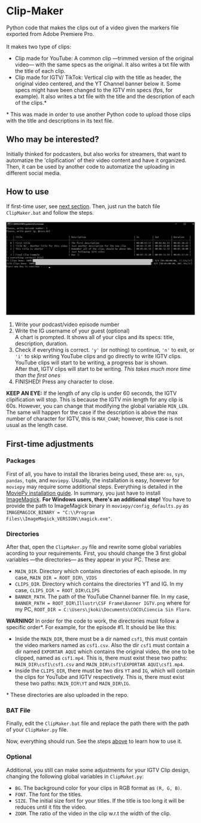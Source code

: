# Clip-Maker
Python code that makes the clips out of a video given the markers file exported from Adobe Premiere Pro.\
\
It makes two type of clips:
- Clip made for YouTube: A common clip —trimmed version of the original video— with the same specs as the original. It also writes a txt file with the title of each clip.
- Clip made for IGTV/ TikTok: Vertical clip with the title as header, the original video centered, and the YT Channel banner below it. Some specs might have been changed to the IGTV min specs (fps, for example). It also writes a txt file with the title and the description of each of the clips.*

\* This was made in order to use another Python code to upload those clips with the title and descriptions in its text file.

## Who may be interested?

Initially thinked for podcasters, but also works for streamers, that want to automatize the 'clipification' of their video content and have it organized. Then, it can be used by another code to automatize the uploading in different social media.

## How to use

If first-time user, see [next section](#first-time-adjustments). Then, just run the batch file `ClipMaker.bat` and follow the steps.\
\
![alt text](https://github.com/cocobnl/Clip-Maker/blob/main/clipmaker_image.png?raw=true)

1. Write your podcast/video episode number
2. Write the IG username of your guest (optional)\
A chart is prompted. It shows all of your clips and its specs: title, description, duration.
3. Check if everything is correct. `'y'` (or nothing) to continue, `'n'` to exit, or `'i'` to skip writing YouTube clips and go directly to write IGTV clips.\
YouTube clips will start to be writing, a progress bar is shown.\
After that, IGTV clips will start to be writing. *This takes much more time than the first ones*
4. FINISHED! Press any character to close.

**KEEP AN EYE:** If the length of any clip is under 60 seconds, the IGTV clipification will stop. This is because the IGTV min length for any clip is 60s. However, you can change that modifying the global variable `MIN_LEN`. The same will happen for the case if the description is above the max number of character for IGTV, this is `MAX_CHAR`; however, this case is not usual as the length case.

## First-time adjustments

### Packages
First of all, you have to install the libraries being used, these are: `os`, `sys`, `pandas`, `tqdm`, and `moviepy`. Usually, the installation is easy, however for `moviepy` may require some additional steps. Everything is detailed in the [MoviePy installation guide](https://zulko.github.io/moviepy/install.html). In summary, you just have to install [ImageMagick](https://www.imagemagick.org/script/index.php). **For Windows users, there's an additional step!** You have to provide the path to ImageMagick binary in `moviepy/config_defaults.py` as `IMAGEMAGICK_BINARY = "C:\\Program Files\\ImageMagick_VERSION\\magick.exe"`.

### Directories
After that, open the `ClipMaker.py` file and rewrite some global variables acording to your requirements. First, you should change the 3 first global variables —the directories— as they appear in your PC. These are:
- `MAIN_DIR`. Directory which contains directories of each episode. In my case, `MAIN_DIR = ROOT_DIR\_VIDS`
- `CLIPS_DIR`. Directory which contains the directories YT and IG. In my case, `CLIPS_DIR = ROOT_DIR\CLIPS`
- `BANNER_PATH`. The path of the YouTube Channel banner file. In my case, `BANNER_PATH = ROOT_DIR\Illustr\CSF Frame\Banner IGTV.png`
where for my PC, `ROOT_DIR = C:\Users\jkoki\Documents\COCO\Ciencia Sin Floro`.

**WARNING!** In order for the code to work, the directories must follow a specific order*. For example, for the episode #1. It should be like this:
- Inside the `MAIN_DIR`, there must be a dir named `csf1`, this must contain the video markers named as `csf1.csv`. Also the dir `csf1` must contain a dir named `EXPORTAR AQUI` which contains the original video, the one to be clipped, named as `csf1.mp4`. This is, there must exist these two paths: `MAIN_DIR\csf1\csf1.csv` and `MAIN_DIR\csf1\EXPORTAR AQUI\csf1.mp4`.
- Inside the `CLIPS_DIR`, there must be two dirs `YT` and `IG`, which will contain the clips for YouTube and IGTV respectively. This is, there must exist these two paths: `MAIN_DIR\YT` and `MAIN_DIR\IG`.

\* These directories are also uploaded in the repo.

### BAT File
Finally, edit the `ClipMaker.bat` file and replace the path there with the path of your `ClipMaker.py` file.

Now, everything should run. See the steps [above](#how-to-use) to learn how to use it.

### Optional
Additional, you still can make some adjustments for your IGTV Clip design, changing the following global variables in `ClipMaket.py`:
- `BG`. The background color for your clips in RGB format as `(R, G, B)`.
- `FONT`. The font for the titles.
- `SIZE`. The initial size font for your titles. If the title is too long it will be reduces until it fits the video.
- `ZOOM`. The ratio of the video in the clip w.r.t the width of the clip.
